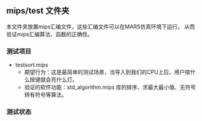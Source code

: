 ## mips/test 文件夹

本文件夹放置mips汇编文件，这些汇编文件可以在MARS仿真环境下运行。
从而验证mips汇编算法、函数的正确性。

### 测试项目
- testsort.mips
  - 期望行为：这是最简单的测试场景，当导入到我们的CPU上后，用户按什么按键就会亮什么灯。
  - 验证的软件功能：std_algorithm.mips 库的排序、求最大最小值、无符号转有符号等算法。
### 测试状态
